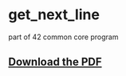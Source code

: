 # get_next_line
part of 42 common core program
## [Download the PDF](https://github.com/ChahirSaid/get_next_line/blob/main/en.subject.pdf)

